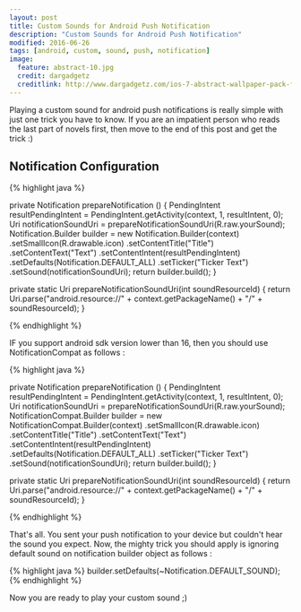 ```yaml
---
layout: post
title: Custom Sounds for Android Push Notification
description: "Custom Sounds for Android Push Notification"
modified: 2016-06-26
tags: [android, custom, sound, push, notification]
image:
  feature: abstract-10.jpg
  credit: dargadgetz
  creditlink: http://www.dargadgetz.com/ios-7-abstract-wallpaper-pack-for-iphone-5-and-ipod-touch-retina/
---
```


Playing a custom sound for android push notifications is really simple with just one trick you have to know. If you are an impatient person who reads the last part of novels first, then move to the end of this post and get the trick :)

## Notification Configuration

{% highlight java %}

private Notification prepareNotification () {
    PendingIntent resultPendingIntent = PendingIntent.getActivity(context, 1, resultIntent, 0);
    Uri notificationSoundUri = prepareNotificationSoundUri(R.raw.yourSound);
    Notification.Builder builder =
                new Notification.Builder(context)
                        .setSmallIcon(R.drawable.icon)
                        .setContentTitle("Title")
                        .setContentText("Text")
                        .setContentIntent(resultPendingIntent)
                        .setDefaults(Notification.DEFAULT_ALL)
                        .setTicker("Ticker Text")
                        .setSound(notificationSoundUri);
    return builder.build();
}

private static Uri prepareNotificationSoundUri(int soundResourceId) {
    return Uri.parse("android.resource://" + context.getPackageName() + "/" + soundResourceId);
}

{% endhighlight %}

IF you support android sdk version lower than 16, then you should use NotificationCompat as follows : 

{% highlight java %}

private Notification prepareNotification () {
    PendingIntent resultPendingIntent = PendingIntent.getActivity(context, 1, resultIntent, 0);
    Uri notificationSoundUri = prepareNotificationSoundUri(R.raw.yourSound);
    NotificationCompat.Builder builder = new NotificationCompat.Builder(context)
                    .setSmallIcon(R.drawable.icon)
                    .setContentTitle("Title")
                    .setContentText("Text")
                    .setContentIntent(resultPendingIntent)
                    .setDefaults(Notification.DEFAULT_ALL)
                    .setTicker("Ticker Text")
                    .setSound(notificationSoundUri);
    return builder.build();
}

private static Uri prepareNotificationSoundUri(int soundResourceId) {
    return Uri.parse("android.resource://" + context.getPackageName() + "/" + soundResourceId);
}

{% endhighlight %}

That's all. You sent your push notification to your device but couldn't hear the sound you expect. Now, the mighty trick you should apply is ignoring default sound on notification builder object as follows :

{% highlight java %}
builder.setDefaults(~Notification.DEFAULT_SOUND);
{% endhighlight %}

Now you are ready to play your custom sound ;)